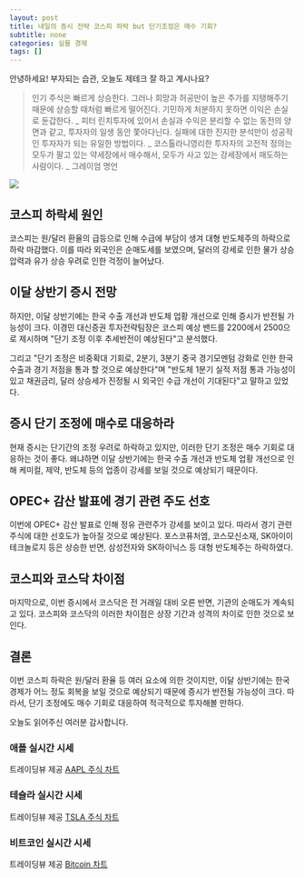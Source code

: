 ```yaml
---
layout: post
title: 내일의 증시 전략 코스피 하락 but 단기조정은 매수 기회?
subtitle: none
categories: 실물 경제
tags: []
---
```


안녕하세요! 부자되는 습관, 오늘도 제테크 잘 하고 계시나요?

> 인기 주식은 빠르게 상승한다. 그러나 희망과 허공만이 높은 주가를 지탱해주기 때문에 상승할 때처럼 빠르게 떨어진다. 기민하게 처분하지 못하면 이익은 손실로 둔갑한다. _ 피터 린치투자에 있어서 손실과 수익은 분리할 수 없는 동전의 양면과 같고, 투자자의 일생 동안 쫓아다닌다. 실패에 대한 진지한 분석만이 성공적인 투자자가 되는 유일한 방법이다. _ 코스톨라니영리한 투자자의 고전적 정의는 모두가 팔고 있는 약세장에서 매수해서, 모두가 사고 있는 강세장에서 매도하는 사람이다. _ 그레이엄 명언





![](https://source.unsplash.com/800x450/?luxury)

##  코스피 하락세 원인
코스피는 원/달러 환율의 급등으로 인해 수급에 부담이 생겨 대형 반도체주의 하락으로 하락 마감했다. 이를 따라 외국인은 순매도세를 보였으며, 달러의 강세로 인한 물가 상승 압력과 유가 상승 우려로 인한 걱정이 늘어났다.

## 이달 상반기 증시 전망
하지만, 이달 상반기에는 한국 수출 개선과 반도체 업황 개선으로 인해 증시가 반전될 가능성이 크다. 이경민 대신증권 투자전략팀장은 코스피 예상 밴드를 2200에서 2500으로 제시하며 "단기 조정 이후 추세반전이 예상된다"고 분석했다. 

그리고 "단기 조정은 비중확대 기회로, 2분기, 3분기 중국 경기모멘텀 강화로 인한 한국 수출과 경기 저점을 통과 할 것으로 예상한다"며 "반도체 1분기 실적 저점 통과 가능성이 있고 채권금리, 달러 상승세가 진정될 시 외국인 수급 개선이 기대된다"고 말하고 있었다.

## 증시 단기 조정에 매수로 대응하라
현재 증시는 단기간의 조정 우려로 하락하고 있지만, 이러한 단기 조정은 매수 기회로 대응하는 것이 좋다. 왜냐하면 이달 상반기에는 한국 수출 개선과 반도체 업황 개선으로 인해 케미컬, 제약, 반도체 등의 업종이 강세를 보일 것으로 예상되기 때문이다.

## OPEC+ 감산 발표에 경기 관련 주도 선호
이번에 OPEC+ 감산 발표로 인해 정유 관련주가 강세를 보이고 있다. 따라서 경기 관련 주식에 대한 선호도가 높아질 것으로 예상된다. 포스코퓨처엠, 코스모신소재, SK아이이테크놀로지 등은 상승한 반면, 삼성전자와 SK하이닉스 등 대형 반도체주는 하락하였다.

## 코스피와 코스닥 차이점
마지막으로, 이번 증시에서 코스닥은 전 거래일 대비 오른 반면, 기관의 순매도가 계속되고 있다. 코스피와 코스닥의 이러한 차이점은 상장 기간과 성격의 차이로 인한 것으로 보인다.

## 결론
이번 코스피 하락은 원/달러 환율 등 여러 요소에 의한 것이지만, 이달 상반기에는 한국 경제가 어느 정도 회복을 보일 것으로 예상되기 때문에 증시가 반전될 가능성이 크다. 따라서, 단기 조정에도 매수 기회로 대응하여 적극적으로 투자해볼 만하다.

오늘도 읽어주신 여러분 감사합니다.

### 애플 실시간 시세


<!-- TradingView Widget BEGIN -->
<div class="tradingview-widget-container">
  <div id="tradingview_6a264"></div>
  <div class="tradingview-widget-copyright">트레이딩뷰 제공 <a href="https://kr.tradingview.com/symbols/NASDAQ-AAPL/" rel="noopener" target="_blank"><span class="blue-text">AAPL 주식 차트</span></a></div>
  <script type="text/javascript" src="https://s3.tradingview.com/tv.js"></script>
  <script type="text/javascript">
  new TradingView.widget(
  {
  "autosize": true,
  "symbol": "NASDAQ:AAPL",
  "interval": "D",
  "timezone": "Asia/Seoul",
  "theme": "light",
  "style": "1",
  "locale": "kr",
  "toolbar_bg": "#f1f3f6",
  "enable_publishing": false,
  "hide_top_toolbar": true,
  "hide_legend": true,
  "save_image": false,
  "container_id": "tradingview_6a264"
}
  );
  </script>
</div>
<!-- TradingView Widget END -->


### 테슬라 실시간 시세


<!-- TradingView Widget BEGIN -->
<div class="tradingview-widget-container">
  <div id="tradingview_39d77"></div>
  <div class="tradingview-widget-copyright">트레이딩뷰 제공 <a href="https://kr.tradingview.com/symbols/NASDAQ-TSLA/" rel="noopener" target="_blank"><span class="blue-text">TSLA 주식 차트</span></a></div>
  <script type="text/javascript" src="https://s3.tradingview.com/tv.js"></script>
  <script type="text/javascript">
  new TradingView.widget(
  {
  "autosize": true,
  "symbol": "NASDAQ:TSLA",
  "interval": "D",
  "timezone": "Asia/Seoul",
  "theme": "light",
  "style": "1",
  "locale": "kr",
  "toolbar_bg": "#f1f3f6",
  "enable_publishing": false,
  "hide_top_toolbar": true,
  "hide_legend": true,
  "save_image": false,
  "container_id": "tradingview_39d77"
}
  );
  </script>
</div>
<!-- TradingView Widget END -->


### 비트코인 실시간 시세


<!-- TradingView Widget BEGIN -->
<div class="tradingview-widget-container">
  <div id="tradingview_3f91e"></div>
  <div class="tradingview-widget-copyright">트레이딩뷰 제공 <a href="https://kr.tradingview.com/symbols/BTCUSD/?exchange=BITSTAMP" rel="noopener" target="_blank"><span class="blue-text">Bitcoin 차트</span></a></div>
  <script type="text/javascript" src="https://s3.tradingview.com/tv.js"></script>
  <script type="text/javascript">
  new TradingView.widget(
  {
  "autosize": true,
  "symbol": "BITSTAMP:BTCUSD",
  "interval": "D",
  "timezone": "Asia/Seoul",
  "theme": "light",
  "style": "1",
  "locale": "kr",
  "toolbar_bg": "#f1f3f6",
  "enable_publishing": false,
  "hide_top_toolbar": true,
  "hide_legend": true,
  "save_image": false,
  "container_id": "tradingview_3f91e"
}
  );
  </script>
</div>
<!-- TradingView Widget END -->

